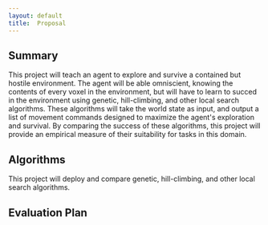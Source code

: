 ```yaml
---
layout:	default
title:	Proposal
---	
```


## Summary

This project will teach an agent to explore and survive a contained but hostile environment. The agent will be able omniscient, knowing the contents of every voxel in the environment, but will have to learn to succed in the environment using genetic, hill-climbing, and other local search algorithms. These algorithms will take the world state as input, and output a list of movement commands designed to maximize the agent's exploration and survival. By comparing the success of these algorithms, this project will provide an empirical measure of their suitability for tasks in this domain.

## Algorithms

This project will deploy and compare genetic, hill-climbing, and other local search algorithms.

## Evaluation Plan

